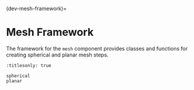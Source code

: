 (dev-mesh-framework)=

# Mesh Framework

The framework for the `mesh` component provides classes and functions for
creating spherical and planar mesh steps.

```{toctree}
:titlesonly: true

spherical
planar
```
